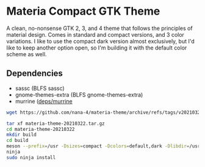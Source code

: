 # Materia Compact GTK Theme

A clean, no-nonsense GTK 2, 3, and 4 theme that follows the principles of material design. Comes in standard and compact versions, and 3 color variations. I like to use the compact dark version almost exclusively, but I'd like to keep another option open, so I'm building it with the default color scheme as well.

## Dependencies

* sassc (BLFS sassc)
* gnome-themes-extra (BLFS gnome-themes-extra)
* murrine ([deps/murrine](./deps/murrine.md)

```sh
wget https://github.com/nana-4/materia-theme/archive/refs/tags/v20210322.tar.gz -O materia-theme-20210322.tar.gz

tar xf materia-theme-20210322.tar.gz
cd materia-theme-20210322
mkdir build
cd build
meson --prefix=/usr -Dsizes=compact -Dcolors=default,dark -Dlibdir=/usr/lib -Dbackend=ninja -Dstrip=true -Ddebug=false ..
ninja
sudo ninja install
```

